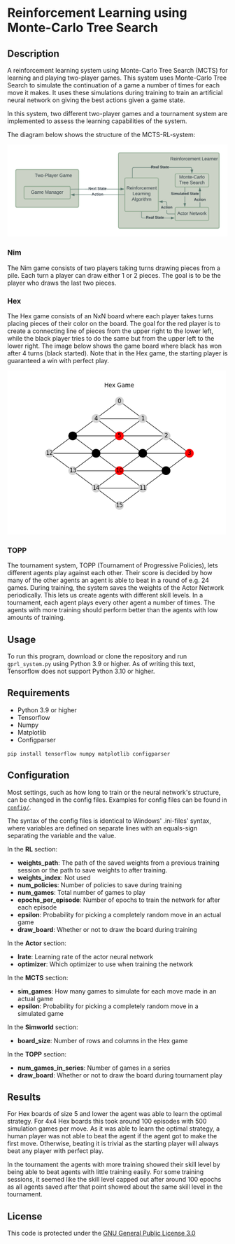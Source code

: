# Reinforcement Learning using Monte-Carlo Tree Search

## Description

A reinforcement learning system using Monte-Carlo Tree Search (MCTS) for learning and playing two-player games. This system uses Monte-Carlo Tree Search to simulate the continuation of a game a number of times for each move it makes. It uses these simulations during training to train an artificial neural network on giving the best actions given a game state.

In this system, two different two-player games and a tournament system are implemented to assess the learning capabilities of the system.

The diagram below shows the structure of the MCTS-RL-system:

![Diagram describing the MCTS RL system](figs/mctsDiagram.png)

### Nim

The Nim game consists of two players taking turns drawing pieces from a pile. Each turn a player can draw either 1 or 2 pieces. The goal is to be the player who draws the last two pieces.

### Hex

The Hex game consists of an NxN board where each player takes turns placing pieces of their color on the board. The goal for the red player is to create a connecting line of pieces from the upper right to the lower left, while the black player tries to do the same but from the upper left to the lower right. The image below shows the game board where black has won after 4 turns (black started). Note that in the Hex game, the starting player is guaranteed a win with perfect play.

<img src="figs/graph.png" alt="Diagram (located in figs/) showing the 4x4 Hex game board" width="500"/>

### TOPP

The tournament system, TOPP (Tournament of Progressive Policies), lets different agents play against each other. Their score is decided by how many of the other agents an agent is able to beat in a round of e.g. 24 games. During training, the system saves the weights of the Actor Network periodically. This lets us create agents with different skill levels. In a tournament, each agent plays every other agent a number of times. The agents with more training should perform better than the agents with low amounts of training.

## Usage

To run this program, download or clone the repository and run `gprl_system.py` using Python 3.9 or higher. As of writing this text, Tensorflow does not support Python 3.10 or higher.

## Requirements

- Python 3.9 or higher
- Tensorflow
- Numpy
- Matplotlib
- Configparser

`pip install tensorflow numpy matplotlib configparser`

## Configuration

Most settings, such as how long to train or the neural network's structure, can be changed in the config files. Examples for config files can be found in [`config/`](config/).

The syntax of the config files is identical to Windows' .ini-files' syntax, where variables are defined on separate lines with an equals-sign separating the variable and the value.

In the __RL__ section:

- __weights_path__: The path of the saved weights from a previous training session or the path to save weights to after training.
- __weights_index__: Not used
- __num_policies__: Number of policies to save during training
- __num_games__: Total number of games to play
- __epochs_per_episode__: Number of epochs to train the network for after each episode
- __epsilon__: Probability for picking a completely random move in an actual game
- __draw_board__: Whether or not to draw the board during training

In the __Actor__ section:

- __lrate__: Learning rate of the actor neural network
- __optimizer__: Which optimizer to use when training the network

In the __MCTS__ section:

- __sim_games__: How many games to simulate for each move made in an actual game
- __epsilon__: Probability for picking a completely random move in a simulated game

In the __Simworld__ section:

- __board_size__: Number of rows and columns in the Hex game

In the __TOPP__ section:

- __num_games_in_series__: Number of games in a series
- __draw_board__: Whether or not to draw the board during tournament play

## Results

For Hex boards of size 5 and lower the agent was able to learn the optimal strategy. For 4x4 Hex boards this took around 100 episodes with 500 simulation games per move. As it was able to learn the optimal strategy, a human player was not able to beat the agent if the agent got to make the first move. Otherwise, beating it is trivial as the starting player will always beat any player with perfect play.

In the tournament the agents with more training showed their skill level by being able to beat agents with little training easily. For some training sessions, it seemed like the skill level capped out after around 100 epochs as all agents saved after that point showed about the same skill level in the tournament.

## License

This code is protected under the [GNU General Public License 3.0](http://www.gnu.org/licenses/gpl-3.0.html)